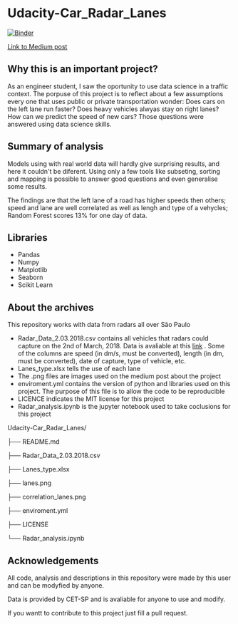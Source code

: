 # Udacity-Car_Radar_Lanes


[![Binder](https://mybinder.org/badge_logo.svg)](https://mybinder.org/v2/gh/guilistocco/Udacity-Car_Radar_Lanes/main?filepath=Radar_analysis.ipynb) 

[Link to Medium post](https://guilistocco.medium.com/the-proof-that-your-assumptions-about-traffic-are-right-3820c23d496f)


 
 
## Why this is an important project?
As an engineer student, I saw the oportunity to use data science in a traffic context. The porpuse of this project is to reflect about a few assumptions every one that uses public or private transportation wonder: Does cars on the left lane run faster? Does heavy vehicles alwyas stay on right lanes? How can we predict the speed of new cars? Those questions were answered using data science skills.

## Summary of analysis

Models using with real world data will hardly give surprising results, and here it couldn't be diferent. Using only a few tools like subseting, sorting and mapping is possible to answer good questions and even generalise some results.

The findings are that the left lane of a road has higher speeds then others; speed and lane are well correlated as well as lengh and type of a vehycles; Random Forest scores 13% for one day of data.

## Libraries
* Pandas
* Numpy
* Matplotlib
* Seaborn
* Scikit Learn


## About the archives
This repository works with data from radars all over São Paulo

* Radar_Data_2.03.2018.csv contains all vehicles that radars could capture on the 2nd of March, 2018. Data is avaliable at this [link](https://drive.google.com/file/d/1VG-t8t1mq_HZV-Ue6zkth_3Ne4IfCOrq/view?usp=sharing) . Some of the columns are speed (in dm/s, must be converted), length (in dm, must be converted), date of capture, type of vehicle, etc.
* Lanes_type.xlsx tells the use of each lane
* The .png files are images used on the medium post about the project
* enviroment.yml contains the version of python and libraries used on this project. The purpose of this file is to allow the code to be reproducible
* LICENCE indicates the MIT license for this project
* Radar_analysis.ipynb is the jupyter notebook used to take coclusions for this project 

Udacity-Car_Radar_Lanes/

├── README.md

├── Radar_Data_2.03.2018.csv

├── Lanes_type.xlsx

├── lanes.png

├── correlation_lanes.png

├── enviroment.yml

├── LICENSE

└── Radar_analysis.ipynb

## Acknowledgements

All code, analysis and descriptions in this repository were made by this user and can be modyfied by anyone.

Data is provided by CET-SP and is avaliable for anyone to use and modify.

If you wantt to contribute to this project just fill a pull request.
